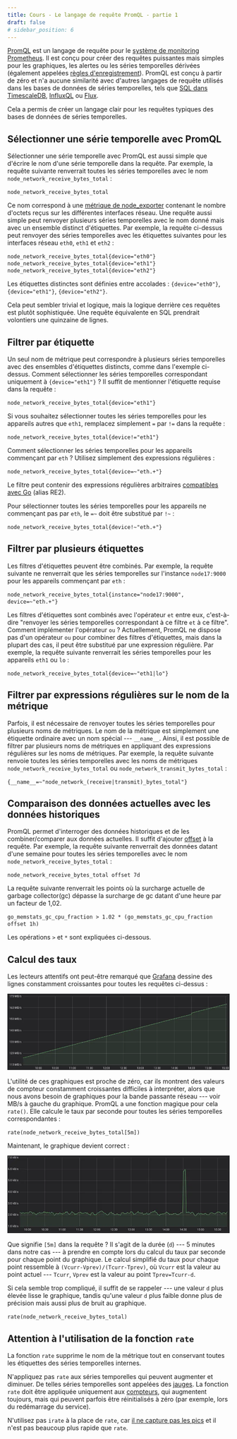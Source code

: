 ```yaml
---
title: Cours - Le langage de requête PromQL - partie 1
draft: false
# sidebar_position: 6
---
```


[PromQL](https://prometheus.io/docs/prometheus/latest/querying/basics/) est un langage de requête pour le [système de monitoring Prometheus](https://prometheus.io/). Il est conçu pour créer des requêtes puissantes mais simples pour les graphiques, les alertes ou les séries temporelles dérivées (également appelées [règles d'enregistrement](https://prometheus.io/docs/prometheus/latest/configuration/recording_rules/)). PromQL est conçu à partir de zéro et n'a aucune similarité avec d'autres langages de requête utilisés dans les bases de données de séries temporelles, tels que [SQL dans TimescaleDB](https://www.timescale.com/), [InfluxQL](https://docs.influxdata.com/influxdb/v1.7/query_language/) ou [Flux](https://github.com/influxdata/flux).

Cela a permis de créer un langage clair pour les requêtes typiques des bases de données de séries temporelles.

## Sélectionner une série temporelle avec PromQL

Sélectionner une série temporelle avec PromQL est aussi simple que d'écrire le nom d'une série temporelle dans la requête. Par exemple, la requête suivante renverrait toutes les séries temporelles avec le nom `node_network_receive_bytes_total` :

```
node_network_receive_bytes_total
```

Ce nom correspond à une [métrique de node_exporter](https://github.com/prometheus/node_exporter) contenant le nombre d'octets reçus sur les différentes interfaces réseau. Une requête aussi simple peut renvoyer plusieurs séries temporelles avec le nom donné mais avec un ensemble distinct d'étiquettes. Par exemple, la requête ci-dessus peut renvoyer des séries temporelles avec les étiquettes suivantes pour les interfaces réseau `eth0`, `eth1` et `eth2` :

```
node_network_receive_bytes_total{device="eth0"}
node_network_receive_bytes_total{device="eth1"}
node_network_receive_bytes_total{device="eth2"}
```

Les étiquettes distinctes sont définies entre accolades : `{device="eth0"}`, `{device="eth1"}`, `{device="eth2"}`.

Cela peut sembler trivial et logique, mais la logique derrière ces requêtes est plutôt sophistiquée. Une requête équivalente en SQL prendrait volontiers une quinzaine de lignes.

## Filtrer par étiquette

Un seul nom de métrique peut correspondre à plusieurs séries temporelles avec des ensembles d'étiquettes distincts, comme dans l'exemple ci-dessus. Comment sélectionner les séries temporelles correspondant uniquement à `{device="eth1"}` ? Il suffit de mentionner l'étiquette requise dans la requête :

```
node_network_receive_bytes_total{device="eth1"}
```

Si vous souhaitez sélectionner toutes les séries temporelles pour les appareils autres que `eth1`, remplacez simplement `=` par `!=` dans la requête :

```
node_network_receive_bytes_total{device!="eth1"}
```

Comment sélectionner les séries temporelles pour les appareils commençant par `eth` ? Utilisez simplement des expressions régulières :

```
node_network_receive_bytes_total{device=~"eth.+"}
```

Le filtre peut contenir des expressions régulières arbitraires [compatibles avec Go](https://golang.org/pkg/regexp/) (alias RE2).

Pour sélectionner toutes les séries temporelles pour les appareils ne commençant pas par `eth`, le `=~` doit être substitué par `!~` :

```
node_network_receive_bytes_total{device!~"eth.+"}
```

## Filtrer par plusieurs étiquettes

Les filtres d'étiquettes peuvent être combinés. Par exemple, la requête suivante ne renverrait que les séries temporelles sur l'instance `node17:9000` pour les appareils commençant par `eth` :

```
node_network_receive_bytes_total{instance="node17:9000", device=~"eth.+"}
```

Les filtres d'étiquettes sont combinés avec l'opérateur `et` entre eux, c'est-à-dire "renvoyer les séries temporelles correspondant à ce filtre `et` à ce filtre". Comment implémenter l'opérateur `ou` ? Actuellement, PromQL ne dispose pas d'un opérateur `ou` pour combiner des filtres d'étiquettes, mais dans la plupart des cas, il peut être substitué par une expression régulière. Par exemple, la requête suivante renverrait les séries temporelles pour les appareils `eth1` ou `lo` :

```
node_network_receive_bytes_total{device=~"eth1|lo"}
```

## Filtrer par expressions régulières sur le nom de la métrique

Parfois, il est nécessaire de renvoyer toutes les séries temporelles pour plusieurs noms de métriques. Le nom de la métrique est simplement une étiquette ordinaire avec un nom spécial --- `__name__`. Ainsi, il est possible de filtrer par plusieurs noms de métriques en appliquant des expressions régulières sur les noms de métriques. Par exemple, la requête suivante renvoie toutes les séries temporelles avec les noms de métriques `node_network_receive_bytes_total` ou `node_network_transmit_bytes_total` :

```
{__name__=~"node_network_(receive|transmit)_bytes_total"}
```

## Comparaison des données actuelles avec les données historiques

PromQL permet d'interroger des données historiques et de les combiner/comparer aux données actuelles. Il suffit d'ajouter [offset](https://prometheus.io/docs/prometheus/latest/querying/basics/#offset-modifier) à la requête. Par exemple, la requête suivante renverrait des données datant d'une semaine pour toutes les séries temporelles avec le nom `node_network_receive_bytes_total` :

```
node_network_receive_bytes_total offset 7d
```

La requête suivante renverrait les points où la surcharge actuelle de garbage collector(gc) dépasse la surcharge de gc datant d'une heure par un facteur de 1,02.

```
go_memstats_gc_cpu_fraction > 1.02 * (go_memstats_gc_cpu_fraction offset 1h)
```

Les opérations `>` et `*` sont expliquées ci-dessous.

## Calcul des taux

Les lecteurs attentifs ont peut-être remarqué que [Grafana](http://docs.grafana.org/features/datasources/prometheus/) dessine des lignes constamment croissantes pour toutes les requêtes ci-dessus :

![Image](../assets/images/prometheus/prom1.webp)

L'utilité de ces graphiques est proche de zéro, car ils montrent des valeurs de compteur constamment croissantes difficiles à interpréter, alors que nous avons besoin de graphiques pour la bande passante réseau --- voir MB/s à gauche du graphique. PromQL a une fonction magique pour cela `rate()`. Elle calcule le taux par seconde pour toutes les séries temporelles correspondantes :

```
rate(node_network_receive_bytes_total[5m])
```

Maintenant, le graphique devient correct :

![Image](../assets/images/prometheus/prom2.webp)

Que signifie `[5m]` dans la requête ? Il s'agit de la durée (`d`) --- 5 minutes dans notre cas --- à prendre en compte lors du calcul du taux par seconde pour chaque point du graphique. Le calcul simplifié du taux pour chaque point ressemble à `(Vcurr-Vprev)/(Tcurr-Tprev)`, où `Vcurr` est la valeur au point actuel --- `Tcurr`, `Vprev` est la valeur au point `Tprev=Tcurr-d`.

Si cela semble trop compliqué, il suffit de se rappeler --- une valeur `d` plus élevée lisse le graphique, tandis qu'une valeur `d` plus faible donne plus de précision mais aussi plus de bruit au graphique. 

```
rate(node_network_receive_bytes_total)
```

## Attention à l'utilisation de la fonction `rate`

La fonction `rate` supprime le nom de la métrique tout en conservant toutes les étiquettes des séries temporelles internes.

N'appliquez pas `rate` aux séries temporelles qui peuvent augmenter et diminuer. De telles séries temporelles sont appelées des [jauges](https://prometheus.io/docs/concepts/metric_types/#gauge). La fonction `rate` doit être appliquée uniquement aux [compteurs](https://prometheus.io/docs/concepts/metric_types/#counter), qui augmentent toujours, mais qui peuvent parfois être réinitialisés à zéro (par exemple, lors du redémarrage du service).

N'utilisez pas `irate` à la place de `rate`, car [il ne capture pas les pics](https://medium.com/@valyala/why-irate-from-prometheus-doesnt-capture-spikes-45f9896d7832) et il n'est pas beaucoup plus rapide que `rate`.
